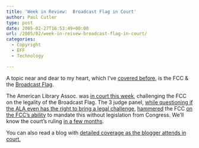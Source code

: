 ```yaml
---
title: 'Week in Review:  Broadcast Flag in Court'
author: Paul Cutler
type: post
date: 2005-02-27T16:53:49+00:00
url: /2005/02/week-in-reivew-broadcast-flag-in-court/
categories:
  - Copyright
  - EFF
  - Technology

---
```

A topic near and dear to my heart, which I&#8217;ve [covered before][1], is the FCC & the [Broadcast Flag][2].

The American Library Assoc. was [in court this week][3], challenging the FCC on the legality of the Broadcast Flag. The 3 judge panel, [while questioning if the ALA even has the right to bring a legal challenge][4], [hammered][5] the FCC [on the FCC&#8217;s ability][6] to mandate this without legislation from Congress. We&#8217;ll know the court&#8217;s ruling [in a few months][7].

You can also read a blog with [detailed coverage as the blogger attends in court.][8]

 [1]: http://www.paulcutler.org/blog/?p=49
 [2]: http://www.eff.org/broadcastflag/
 [3]: http://www.freedom-to-tinker.com/archives/000771.html
 [4]: http://www.theregister.co.uk/2005/02/23/broadcast_flag_in_trouble/
 [5]: http://yro.slashdot.org/article.pl?sid=05/02/22/2133250&tid=123&tid=129
 [6]: http://news.com.com/Court+questions+FCCs+broadcast+flag+rules/2100-1030_3-5585533.html
 [7]: http://www.usatoday.com/news/washington/2005-02-22-tv-piracy_x.htm
 [8]: http://luminousvoid.net/archives/21/broadcast-flag-oral-arguments